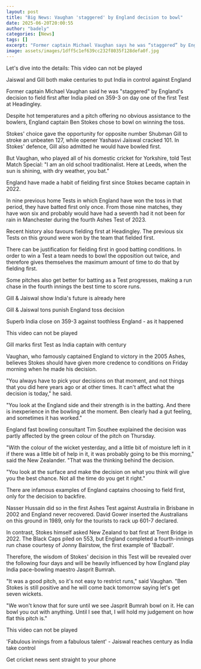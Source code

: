 ```yaml
---
layout: post
title: "Big News: Vaughan 'staggered' by England decision to bowl"
date: 2025-06-20T20:00:55
author: "badely"
categories: [News]
tags: []
excerpt: "Former captain Michael Vaughan says he was “staggered” by England’s decision to field first after India piled on 359-3 on day one of the first Test at"
image: assets/images/1dff5c1ef639cc232f8035f128defa0f.jpg
---
```


Let's dive into the details: This video can not be played

Jaiswal and Gill both make centuries to put India in control against England

Former captain Michael Vaughan said he was "staggered" by England's decision to field first after India piled on 359-3 on day one of the first Test at Headingley.

Despite hot temperatures and a pitch offering no obvious assistance to the bowlers, England captain Ben Stokes chose to bowl on winning the toss.

Stokes' choice gave the opportunity for opposite number Shubman Gill to stroke an unbeaten 127, while opener Yashasvi Jaiswal cracked 101. In Stokes' defence, Gill also admitted he would have bowled first.

But Vaughan, who played all of his domestic cricket for Yorkshire, told Test Match Special: "I am an old school traditionalist. Here at Leeds, when the sun is shining, with dry weather, you bat."

England have made a habit of fielding first since Stokes became captain in 2022.

In nine previous home Tests in which England have won the toss in that period, they have batted first only once. From those nine matches, they have won six and probably would have had a seventh had it not been for rain in Manchester during the fourth Ashes Test of 2023.

Recent history also favours fielding first at Headingley. The previous six Tests on this ground were won by the team that fielded first.

There can be justification for fielding first in good batting conditions. In order to win a Test a team needs to bowl the opposition out twice, and therefore gives themselves the maximum amount of time to do that by fielding first.

Some pitches also get better for batting as a Test progresses, making a run chase in the fourth innings the best time to score runs.

Gill & Jaiswal show India's future is already here

Gill & Jaiswal tons punish England toss decision

Superb India close on 359-3 against toothless England - as it happened

This video can not be played

Gill marks first Test as India captain with century

Vaughan, who famously captained England to victory in the 2005 Ashes, believes Stokes should have given more credence to conditions on Friday morning when he made his decision.

"You always have to pick your decisions on that moment, and not things that you did here years ago or at other times. It can't affect what the decision is today," he said.

"You look at the England side and their strength is in the batting. And there is inexperience in the bowling at the moment. Ben clearly had a gut feeling, and sometimes it has worked."

England fast bowling consultant Tim Southee explained the decision was partly affected by the green colour of the pitch on Thursday.

"With the colour of the wicket yesterday, and a little bit of moisture left in it if there was a little bit of help in it, it was probably going to be this morning," said the New Zealander. "That was the thinking behind the decision.

"You look at the surface and make the decision on what you think will give you the best chance. Not all the time do you get it right."

There are infamous examples of England captains choosing to field first, only for the decision to backfire.

Nasser Hussain did so in the first Ashes Test against Australia in Brisbane in 2002 and England never recovered. David Gower inserted the Australians on this ground in 1989, only for the tourists to rack up 601-7 declared.

In contrast, Stokes himself asked New Zealand to bat first at Trent Bridge in 2022. The Black Caps piled on 553, but England completed a fourth-innings run chase courtesy of Jonny Bairstow, the first example of 'Bazball'.

Therefore, the wisdom of Stokes' decision in this Test will be revealed over the following four days and will be heavily influenced by how England play India pace-bowling maestro Jasprit Bumrah.

"It was a good pitch, so it's not easy to restrict runs," said Vaughan. "Ben Stokes is still positive and he will come back tomorrow saying let's get seven wickets.

"We won't know that for sure until we see Jasprit Bumrah bowl on it. He can bowl you out with anything. Until I see that, I will hold my judgement on how flat this pitch is."

This video can not be played

'Fabulous innings from a fabulous talent' - Jaiswal reaches century as India take control

Get cricket news sent straight to your phone

